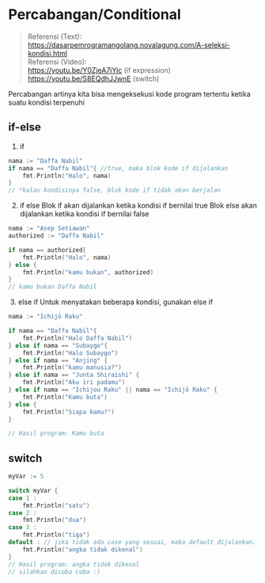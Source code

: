 # Percabangan/Conditional
> Referensi (Text):  
> https://dasarpemrogramangolang.novalagung.com/A-seleksi-kondisi.html  
> Referensi (Video):  
> https://youtu.be/Y0ZjeA7iYic (if expression)  
> https://youtu.be/S8EQdhJJwnE (switch)  


Percabangan artinya kita bisa mengeksekusi kode program tertentu ketika suatu kondisi terpenuhi
## if-else
1. if
```go
nama := "Daffa Nabil"
if nama == "Daffa Nabil"{ //true, maka blok kode if dijalankan 
    fmt.Println("Halo", nama)
}
// *kalau kondisinya false, blok kode if tidak akan berjalan
```

2. if else
Blok if akan dijalankan ketika kondisi if bernilai true
Blok else akan dijalankan ketika kondisi if bernilai false
```go
nama := "Asep Setiawan"
authorized := "Daffa Nabil"

if nama == authorized{ 
    fmt.Println("Halo", nama)
} else {
    fmt.Println("kamu bukan", authorized)
}
// kamu bukan Daffa Nabil
```
​
3. else if
Untuk menyatakan beberapa kondisi, gunakan else if
```go
nama := "Ichijō Raku"

if nama == "Daffa Nabil"{ 
    fmt.Println("Halo Daffa Nabil")
} else if nama == "Subaygo"{
    fmt.Println("Halo Subaygo")
} else if nama == "Anjing" {
    fmt.Println("kamu manusia?")
} else if nama == "Junta Shiraishi" {
    fmt.Println("Aku iri padamu")
} else if nama == "Ichijou Raku" || nama == "Ichijō Raku" {
    fmt.Println("Kamu buta")
} else {
    fmt.Println("Siapa kamu?")
}

// Hasil program: Kamu buta
```
## switch
```go
myVar := 5

switch myVar {
case 1 :
    fmt.Println("satu")
case 2 : 
    fmt.Println("dua")
case 3 : 
    fmt.Println("tiga")
default : // jika tidak ada case yang sesuai, maka default dijalankan.
    fmt.Println("angka tidak dikenal")
}
// Hasil program: angka tidak dikenal
// silahkan dicoba coba :)
```